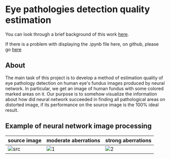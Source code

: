 # Eye pathologies detection quality estimation

You can look through a brief background of this work [here](./Abstract.md).

If there is a problem with displaying the .ipynb file here, on github, please go [here](https://nbviewer.org/github/meximized/eye_pathologies_detection_quality_estimation/blob/main/code/aberration_characteristics_final.ipynb)

## About

The main task of this project is to develop a method of estimation quality of eye pathology detection on human eye's fundus images produced by neural network.
In particular, we get an image of human fundus with some colored marked areas on it. Our purpose is to somehow visualize the information about how did neural network succeeded in finding all pathological areas on distorted image, if its performance on the source image is the 100% ideal result.

## Example of neural network image processing
| source image | moderate aberrations | strong aberrations |
|--------------|-------------------|-----------------|
|![src](https://user-images.githubusercontent.com/81490574/136656475-41890823-5777-42f0-ba8f-7d9cd0751d77.png) | ![1](https://user-images.githubusercontent.com/81490574/136656569-adc44d41-1703-4170-b4c8-42cddfd4ed53.png) | ![2](https://user-images.githubusercontent.com/81490574/136656571-ec886538-0174-4e1c-88d7-44183a512079.png)|

